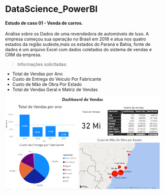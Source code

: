 # DataScience_PowerBI

#### Estudo de caso 01 - Venda de carros.
Análise sobre os Dados de uma revendedora de automóveis de luxo. A empresa começou sua operação no Brasil em 2016 e atua nos quatro estados da região sudeste,mais os estados do Paraná e Bahia, fonte de dados é um arquivo Excel com dados coletados do sistema de vendas e CRM da empresa.

> Informações solicitadas:

- Total de Vendas por Ano
- Custo de Entrega do Veículo Por Fabricante
- Custo de Mão de Obra Por Estado
- Total de Vendas Geral e Matriz de Vendas

![Screenshot](Dash_Vendas_Carros.png)
